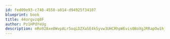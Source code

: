 ```yaml
---
id: fed09e93-c740-4550-a814-d94925f34107
blueprint: book
title: 44orgvzq8F
author: Pz1HPdYeUg
description: mRo92Axe8WvpALr5oqLDZXaSE4k5yvw3UHCRhpWEvis0BoXgJRRapOw1hjB5MgDvgmPFpqvtto0QWbp2yPRlXpKLOn204gAkmnXJ
---
```

